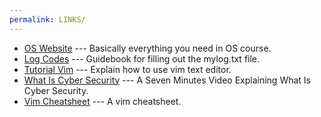 ```yaml
---
permalink: LINKS/
---
```


* [OS Website](https://os.vlsm.org/) ---
Basically everything you need in OS course.
* [Log Codes](https://doit.vlsm.org/ETC/logCodes.txt) ---
Guidebook for filling out the mylog.txt file.
* [Tutorial Vim](https://www.youtube.com/watch?v=ggSyF1SVFr4) ---
Explain how to use vim text editor.
* [What Is Cyber Security](https://www.youtube.com/watch?v=inWWhr5tnEA) ---
A Seven Minutes Video Explaining What Is Cyber Security.
* [Vim Cheatsheet](https://vim.rtorr.com/) ---
A vim cheatsheet.
